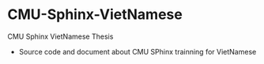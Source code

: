 # CMU-Sphinx-VietNamese
CMU Sphinx VietNamese Thesis
- Source code and document about CMU SPhinx trainning for VietNamese
